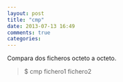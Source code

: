 ```yaml
---
layout: post
title: "cmp"
date: 2013-07-13 16:49
comments: true
categories: 
---
```

Compara dos ficheros octeto a octeto.

>$ cmp fichero1 fichero2

